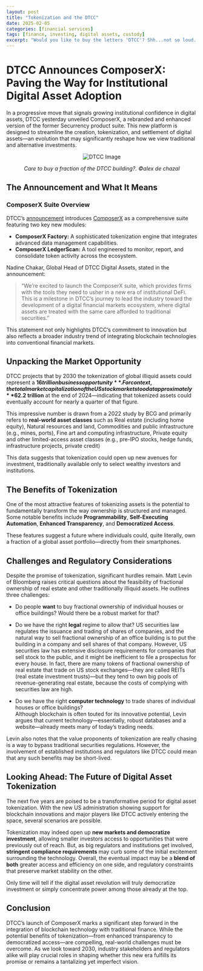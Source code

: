 ```yaml
---
layout: post
title: "Tokenization and the DTCC"
date: 2025-02-05
categories: [financial services]
tags: [finance, investing, digital assets, custody]
excerpt: "Would you like to buy the letters 'DTCC'? Shh...not so loud. They are now 'tokenized' and you can buy just one if you like."
---
```


# DTCC Announces ComposerX: Paving the Way for Institutional Digital Asset Adoption

In a progressive move that signals growing institutional confidence in digital assets, DTCC yesterday unveiled ComposerX, a rebranded and enhanced version of the former Securrency product suite. This new platform is designed to streamline the creation, tokenization, and settlement of digital assets—an evolution that may significantly reshape how we view traditional and alternative investments.

<div style="text-align: center;">
  <img src="{{ '/assets/images/DTCC.jpg' | relative_url }}" alt="DTCC Image" style="max-width: 100%; height: auto;">
  <p><em>Care to buy a fraction of the DTCC building?. &copy;alex de chazal</em></p>
</div>

## The Announcement and What It Means

### ComposerX Suite Overview

DTCC’s [announcement](https://www.dtcc.com/news/2025/february/04/dtcc-announces-composerx) introduces [ComposerX](https://www.dtcc.com/digital-assets/composerx) as a comprehensive suite featuring two key new modules:

- **ComposerX Factory:** A sophisticated tokenization engine that integrates advanced data management capabilities.
- **ComposerX LedgerScan:** A tool engineered to monitor, report, and consolidate token activity across the ecosystem.

Nadine Chakar, Global Head of DTCC Digital Assets, stated in the announcement:

> “We’re excited to launch the ComposerX suite, which provides firms with the tools they need to usher in a new era of institutional DeFi. This is a milestone in DTCC’s journey to lead the industry toward the development of a digital financial markets ecosystem, where digital assets are treated with the same care afforded to traditional securities.”

This statement not only highlights DTCC’s commitment to innovation but also reflects a broader industry trend of integrating blockchain technologies into conventional financial markets.

## Unpacking the Market Opportunity

DTCC projects that by 2030 the tokenization of global illiquid assets could represent a **$16 trillion business opportunity**. For context, the total market capitalization of the US stock market stood at approximately **$62.2 trillion** at the end of 2024—indicating that tokenized assets could eventually account for nearly a quarter of that figure.

This impressive number is drawn from a 2022 study by BCG and primarily refers to **real-world asset classes** such as Real estate (including home equity), Natural resources and land, Commodities and public infrastructure (e.g., mines, ports), Fine art and computing infrastructure, Private equity and other limited-access asset classes (e.g., pre-IPO stocks, hedge funds, infrastructure projects, private credit)

This data suggests that tokenization could open up new avenues for investment, traditionally available only to select wealthy investors and institutions.

## The Benefits of Tokenization

One of the most attractive features of tokenizing assets is the potential to fundamentally transform the way ownership is structured and managed. Some notable benefits include **Programmability**, **Self-Executing Automation**, **Enhanced Transparency**, and **Democratized Access**.

These features suggest a future where individuals could, quite literally, own a fraction of a global asset portfolio—directly from their smartphones.

## Challenges and Regulatory Considerations

Despite the promise of tokenization, significant hurdles remain. Matt Levin of Bloomberg raises critical questions about the feasibility of fractional ownership of real estate and other traditionally illiquid assets. He outlines three challenges:

- Do people **want** to buy fractional ownership of individual houses or office buildings? Would there be a robust market for that?

- Do we have the right **legal** regime to allow that? US securities law regulates the issuance and trading of shares of companies, and the natural way to sell fractional ownership of an office building is to put the building in a company and sell shares of that company. However, US securities law has extensive disclosure requirements for companies that sell stock to the public, and it might be inefficient to file a prospectus for every house. In fact, there are many tokens of fractional ownership of real estate that trade on US stock exchanges—they are called REITs (real estate investment trusts)—but they tend to own big pools of revenue-generating real estate, because the costs of complying with securities law are high.

- Do we have the right **computer technology** to trade shares of individual houses or office buildings?  
Although blockchain is often touted for its innovative potential, Levin argues that current technology—essentially, robust databases and a website—already meets many of today’s trading needs.

Levin also notes that the value proponents of tokenization are really chasing is a way to bypass traditional securities regulations. However, the involvement of established institutions and regulators like DTCC could mean that any such benefits may be short-lived.

## Looking Ahead: The Future of Digital Asset Tokenization

The next five years are poised to be a transformative period for digital asset tokenization. With the new US administration showing support for blockchain innovations and major players like DTCC actively entering the space, several scenarios are possible. 

Tokenization may indeed open up **new markets and democratize investment**, allowing smaller investors access to opportunities that were previously out of reach. But, as big regulators and institutions get involved, **stringent compliance requirements** may curb some of the initial excitement surrounding the technology. Overall, the eventual impact may be a **blend of both** greater access and efficiency on one side, and regulatory constraints that preserve market stability on the other.

Only time will tell if the digital asset revolution will truly democratize investment or simply concentrate power among those already at the top.

## Conclusion

DTCC’s launch of ComposerX marks a significant step forward in the integration of blockchain technology with traditional finance. While the potential benefits of tokenization—from enhanced transparency to democratized access—are compelling, real-world challenges must be overcome. As we look toward 2030, industry stakeholders and regulators alike will play crucial roles in shaping whether this new era fulfills its promise or remains a tantalizing yet imperfect vision.
